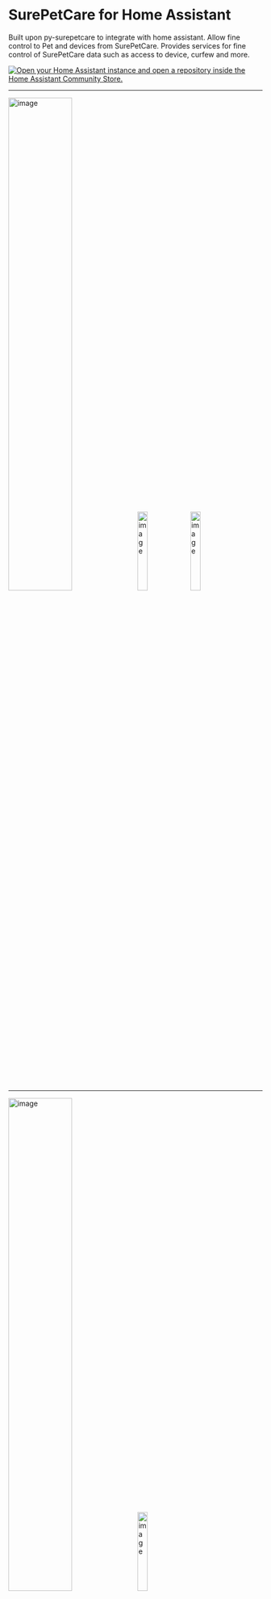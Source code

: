 # SurePetCare for Home Assistant

Built upon py-surepetcare to integrate with home assistant. Allow fine control to Pet and devices from SurePetCare. Provides services for fine control of SurePetCare data such as access to device, curfew and more.

[![Open your Home Assistant instance and open a repository inside the Home Assistant Community Store.](https://my.home-assistant.io/badges/hacs_repository.svg)](https://my.home-assistant.io/redirect/hacs_repository/?owner=FredrikM97&repository=hass-surepetcare&category=integration)

---

<img  alt="image" src="https://github.com/user-attachments/assets/95d6587a-56e0-4c0d-8dda-f94a7435f344" style="width:50%;"/>
<img alt="image" src="https://github.com/user-attachments/assets/615e5e3e-679e-447b-a888-ca6c32d82aab" style="width:20%;"/>
<img  alt="image" src="https://github.com/user-attachments/assets/101ed7fa-5c83-4718-a7aa-61768deb5ca2" style="width:20%;"/>

---


<img alt="image" src="https://github.com/user-attachments/assets/c27e2767-2dee-4a5a-a530-64cec56e28bd" style="width:50%;"/>
<img  alt="image" src="https://github.com/user-attachments/assets/8e73f922-c124-4a5b-a924-edfeac23d7c9" style="width:20%;"/>
<img  alt="image" src="https://github.com/user-attachments/assets/a8b01a86-21aa-458a-9b81-b18e3f5bc290" style="width:50%;"/>

---- 

## What does this integration do?
- Adds sensors and binary sensors for each supported device (e.g., door status, battery, feeding events, water level, connectivity)
- Shows device information in Home Assistant’s Device Info panel
- Lets you automate based on pet location, feeder usage, battery status, and more
- Custom name for location indoor/outdoor. 
- Supports configuration and setup via the Home Assistant UI
- Works seamlessly with HACS for easy updates


## Issues
In case that you have problem with the integration enable the debug service in development tools for the integration and review the raw logs for home assistant core or download diagnostics and create a issue.




